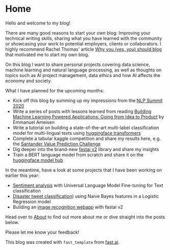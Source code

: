 # Home

Hello and welcome to my blog! 

There are many good reasons to start your own blog: Improving your technical writing skills, sharing what you have learned with the community or showcasing your work to potential employers, clients or collaborators. I highly recommend Rachel Thomas' article [Why you (yes, you) should blog](https://medium.com/@racheltho/why-you-yes-you-should-blog-7d2544ac1045) that motivated me to start my own blog. 

On this blog I want to share personal projects covering data science, machine learning and natural language processing, as well as thoughts on topics such as AI project management, data ethics and how AI affects the economy and society. 

What I have planned for the upcoming months:
- Kick off this blog by summing up my impressions from the [NLP Summit 2020](https://www.nlpsummit.org/) 
- Write a series of posts with lessons learned from reading [Building Machine Learning Powered Applications: Going from Idea to Product](https://www.oreilly.com/library/view/building-machine-learning/9781492045106/) by Emmanuel Ameisen
- Write a tutorial on building a state-of-the-art multi-label classification model for multi-lingual texts using [huggingface transformers](https://huggingface.co/transformers/)
- Complete a tabular kaggle competition and share my results here, e.g. the [Santander Value Prediction Challenge](https://www.kaggle.com/c/santander-value-prediction-challenge/data)
- Dig deeper into the brand-new [fastai v2](https://docs.fast.ai/) library and share my insights
- Train a BERT language model from scratch and share it on the [huggingface model hub](https://huggingface.co/models)

In the meantime, have a look at some projects that I have been working on earlier this year: 
- [Sentiment analysis](https://github.com/stefan-jo/USAirlineSent/blob/master/tweets_ULMFit_final.ipynb) with Universal Language Model Fine-tuning for Text classification
- [Disaster tweet classification](https://www.kaggle.com/stefanjo/getting-started-with-nlp-nb-lr-baseline)) using Naive Bayes features in a Logistic Regression model 
- Building an [image recognition webapp](https://github.com/stefan-jo/guitar_classifier/blob/master/guitar_classifier_model.ipynb) with fastai v2

Head over to [About](https://stefan-jo.github.io/about.html) to find out more about me or dive straight into the posts below. 

Please let me know your feedback!

This blog was created with `fast_template` from [fast.ai](https://www.fast.ai/2020/01/16/fast_template/).


